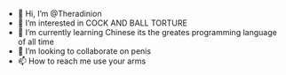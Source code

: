 - 👋 Hi, I’m @Theradinion
- 👀 I’m interested in COCK AND BALL TORTURE
- 🌱 I’m currently learning Chinese its the greates programming language of all time
- 💞️ I’m looking to collaborate on penis
- 📫 How to reach me use your arms

<!---
Theradinion/Theradinion is a ✨ special ✨ repository because its `README.md` (this file) appears on your GitHub profile.
You can click the Preview link to take a look at your changes.
--->
